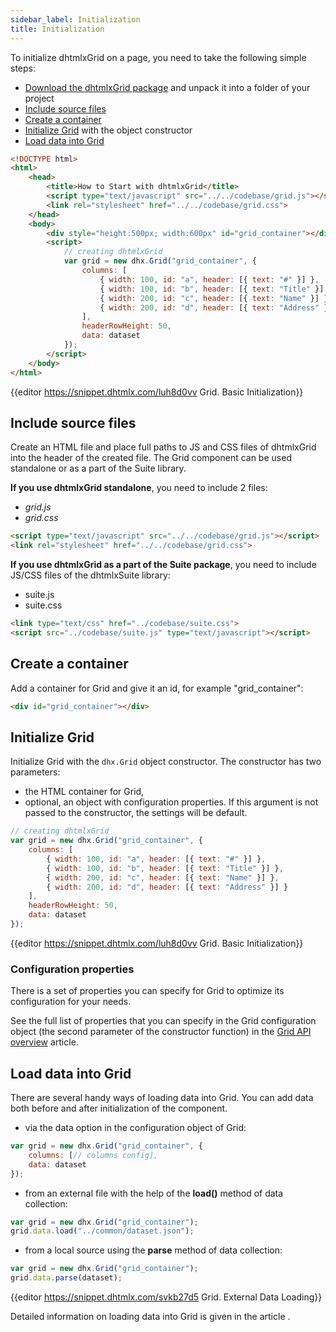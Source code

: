 ```yaml
---
sidebar_label: Initialization
title: Initialization
---          
```


To initialize dhtmlxGrid on a page, you need to take the following simple steps:

- [Download the dhtmlxGrid package](https://dhtmlx.com/docs/products/dhtmlxGrid/download.shtml) and unpack it into a folder of your project
- [Include source files](#include-source-files)
- [Create a container](#create-container)
- [Initialize Grid](#initialize-grid) with the object constructor
- [Load data into Grid](#load-data)

~~~html title="index.html"
<!DOCTYPE html>
<html>
    <head>
        <title>How to Start with dhtmlxGrid</title>         
        <script type="text/javascript" src="../../codebase/grid.js"></script>
        <link rel="stylesheet" href="../../codebase/grid.css">
    </head>
    <body>
    	<div style="height:500px; width:600px" id="grid_container"></div>
        <script>
            // creating dhtmlxGrid 
            var grid = new dhx.Grid("grid_container", {
    			columns: [
        			{ width: 100, id: "a", header: [{ text: "#" }] },
        			{ width: 100, id: "b", header: [{ text: "Title" }] },
        			{ width: 200, id: "c", header: [{ text: "Name" }] },
        			{ width: 200, id: "d", header: [{ text: "Address" }] }
    			],
    			headerRowHeight: 50,
    			data: dataset
			});
        </script>
    </body>
</html>
~~~

{{editor	https://snippet.dhtmlx.com/luh8d0vv	Grid. Basic Initialization}}

Include source files
--------------------

Create an HTML file and place full paths to JS and CSS files of dhtmlxGrid into the header of the created file. The Grid component can be used standalone or as a part of the Suite library.

**If you use dhtmlxGrid standalone**, you need to include 2 files:

- *grid.js*
- *grid.css*

~~~html
<script type="text/javascript" src="../../codebase/grid.js"></script>
<link rel="stylesheet" href="../../codebase/grid.css">
~~~

**If you use dhtmlxGrid as a part of the Suite package**, you need to include JS/CSS files of the dhtmlxSuite library:

- suite.js
- suite.css

~~~html
<link type="text/css" href="../codebase/suite.css">
<script src="../codebase/suite.js" type="text/javascript"></script>
~~~

Create a container 
-----------------

Add a container for Grid and give it an id, for example "grid_container":

~~~html title="index.html"
<div id="grid_container"></div>
~~~

Initialize Grid
----------------------

Initialize Grid with the `dhx.Grid` object constructor. The constructor has two parameters:

- the HTML container for Grid,
- optional, an object with configuration properties. If this argument is not passed to the constructor, the settings will be default.

~~~js
// creating dhtmlxGrid
var grid = new dhx.Grid("grid_container", {
    columns: [
        { width: 100, id: "a", header: [{ text: "#" }] },
        { width: 100, id: "b", header: [{ text: "Title" }] },
        { width: 200, id: "c", header: [{ text: "Name" }] },
        { width: 200, id: "d", header: [{ text: "Address" }] }
    ],
    headerRowHeight: 50,
    data: dataset
});
~~~

{{editor	https://snippet.dhtmlx.com/luh8d0vv	Grid. Basic Initialization}}

 
### Configuration properties

There is a set of properties you can specify for Grid to optimize its configuration for your needs.

See the full list of properties that you can specify in the Grid configuration object (the second parameter of the constructor function) in the [Grid API overview](grid/api/api_overview.md#grid-properties) article.

Load data into Grid
------------------

There are several handy ways of loading data into Grid. You can add data both before and after initialization of the component.

- via the data option in the configuration object of Grid:

~~~js
var grid = new dhx.Grid("grid_container", {
    columns: [// columns config],
    data: dataset 
});
~~~

- from an external file with the help of the **load()** method of data collection:

~~~js
var grid = new dhx.Grid("grid_container");
grid.data.load("../common/dataset.json");
~~~

- from a local source using the **parse** method of data collection:

~~~js
var grid = new dhx.Grid("grid_container");
grid.data.parse(dataset);
~~~

{{editor	https://snippet.dhtmlx.com/svkb27d5	Grid. External Data Loading}}

Detailed information on loading data into Grid is given in the article [](grid/data_loading.md).
